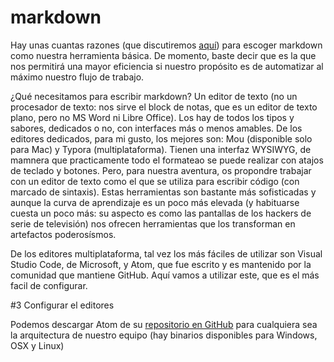 # markdown

Hay unas cuantas razones (que discutiremos [aquí](/wordVersusMarkdown.md)) para escoger markdown como nuestra herramienta básica. De momento, baste decir que es la que nos permitirá una mayor eficiencia si nuestro propósito es de automatizar al máximo nuestro flujo de trabajo.

¿Qué necesitamos para escribir markdown? Un editor de texto (no un procesador de texto: nos sirve el block de notas, que es un editor de texto plano, pero no MS Word ni Libre Office). Los hay de todos los tipos y sabores, dedicados o no, con interfaces más o menos amables. De los editores dedicados, para mi gusto, los mejores son: Mou (disponible solo para Mac) y Typora (multiplataforma). Tienen una interfaz WYSIWYG, de mamnera que practicamente todo el formateao se puede realizar con atajos de teclado y botones. Pero, para nuestra aventura, os propondre trabajar con un editor de texto como el que se utiliza para escribir código (con marcado de sintaxis). Estas herramientas son bastante más sofisticadas y aunque la curva de aprendizaje es un poco más elevada (y habituarse cuesta un poco más: su aspecto es como las pantallas de los hackers de serie de televisión) nos ofrecen herramientas que los transforman en artefactos poderosísmos.

De los editores multiplataforma, tal vez los más fáciles de utilizar son Visual Studio Code, de Microsoft, y Atom, que fue escrito y es mantenido por la comunidad que mantiene GitHub. Aquí vamos a utilizar este, que es el más facil de configurar.

#3 Configurar el editores

Podemos descargar Atom de su [repositorio en GitHub](https://atom.io/) para cualquiera sea la arquitectura de nuestro equipo (hay binarios disponibles para Windows, OSX y Linux)
